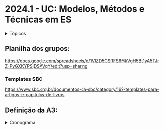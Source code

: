 # 2024.1 - UC: Modelos, Métodos e Técnicas em ES


<details>

<summary>Tópicos</summary>

### Tópicos

- Tópico 01 - Introdução de Engenharia Software
- Tópico 02 - Modelos de Processo de Desenvolvimento
- Tópico 03 - Engenharia de Requisitos
- Tópico 04 - Visão e análise de projeto
- Tópico 05 - Paradigma de desenvolvimento ágil
- Tópico 06 - DevOps

</details>


## Planilha dos grupos:

https://docs.google.com/spreadsheets/d/1VlZD5CSRFS6MkVgH5Bt1yA5TJrZ-PyGXKYPSjDSVVqY/edit?usp=sharing

### Templates SBC

https://www.sbc.org.br/documentos-da-sbc/category/169-templates-para-artigos-e-capitulos-de-livros


## Definição da A3:


<details>

<summary>Cronograma</summary>

## Cronograma

| DATA          | Descrição                | Link                                            |
| ------------- | -------------            | ------------------------------------------      |
| 18/03/2024    |                          |                                                 |
| 25/03/2024    |                          |                                                 |
| 01/04/2024    | Acoplamento e Coesão     | [slides](aulas/abril/1-04-24/aula-010324.pdf)   |
| 08/04/2024    |  Online - Conceitos SOLID| [slides](aulas/abril/08-04-24/README.md)        |
| 15/04/2024    | Requisitos de Software   |  [conteudo](aulas/abril/15-04-24/README.md)     |
| 22/04/2024    |                          |                                                 |
| 29/04/2024    |                          |                                                 |


</details>

